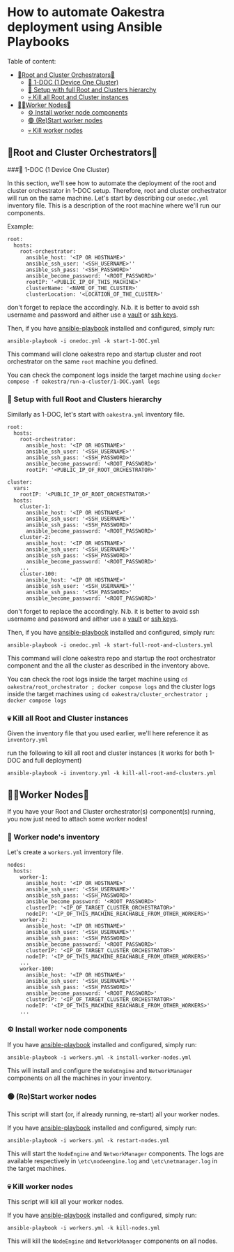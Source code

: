 # How to automate Oakestra deployment using Ansible Playbooks

Table of content:

- [🌳Root and Cluster Orchestrators🌳](#Root-and-Cluster-Orchestrators)
	- [🌱 1-DOC (1 Device One Cluster)](#-1DOC-1-Device-One-Cluster)
	- [🌳 Setup with full Root and Clusters hierarchy](#-Setup-with-full-Root-and-Clusters-hierarchy)
	- [💀 Kill all Root and Cluster instances](#-Kill-all-Root-and-Cluster-instances)
- [👷‍♀️Worker Nodes👷](#Worker-Nodes)
	- [⚙️ Install worker node components](#-Install-worker-node-components)
	- [🟢 (Re)Start worker nodes](#-ReStart-worker-nodes)
	- [💀 Kill worker nodes](#-Kill-worker-nodes)

## 🌳Root and Cluster Orchestrators🌳

###🌱 1-DOC (1 Device One Cluster)

In this section, we'll see how to automate the deployment of the root and cluster orchestrator in 1-DOC setup. Therefore, root and cluster orchestrator will run on the same machine. 
Let's start by describing our `onedoc.yml` inventory file. This is a description of the root machine where we'll run our components. 

Example:

```
root:
  hosts:
    root-orchestrator: 
      ansible_host: '<IP OR HOSTNAME>'
      ansible_ssh_user: '<SSH_USERNAME>''
      ansible_ssh_pass: '<SSH_PASSWORD>'
      ansible_become_password: '<ROOT_PASSWORD>'
      rootIP: '<PUBLIC_IP_OF_THIS_MACHINE>'
      clusterName: '<NAME_OF_THE_CLUSTER>'
      clusterLocation: '<LOCATION_OF_THE_CLUSTER>'
```
don't forget to replace the <KEYWORDS> accordingly. 
N.b. it is better to avoid ssh username and password and aither use a [vault](https://docs.ansible.com/ansible/latest/tips_tricks/ansible_tips_tricks.html#tip-for-variables-and-vaults) or [ssh keys](https://docs.ansible.com/ansible/latest/inventory_guide/intro_inventory.html#connecting-to-hosts-behavioral-inventory-parameters). 

Then, if you have [ansible-playbook](https://docs.ansible.com/ansible/latest/installation_guide/intro_installation.html) installed and configured, simply run:

```
ansible-playbook -i onedoc.yml -k start-1-DOC.yml
```

This command will clone oakestra repo and startup cluster and root orchestrator on the same `root` machine you defined. 

You can check the component logs inside the target machine using `docker compose -f oakestra/run-a-cluster/1-DOC.yaml logs`

### 🌳 Setup with full Root and Clusters hierarchy

Similarly as 1-DOC, let's start with `oakestra.yml` inventory file. 

```
root:
  hosts:
    root-orchestrator: 
      ansible_host: '<IP OR HOSTNAME>'
      ansible_ssh_user: '<SSH_USERNAME>''
      ansible_ssh_pass: '<SSH_PASSWORD>'
      ansible_become_password: '<ROOT_PASSWORD>'
      rootIP: '<PUBLIC_IP_OF_ROOT_ORCHESTRATOR>'
      
cluster:
  vars:
    rootIP: '<PUBLIC_IP_OF_ROOT_ORCHESTRATOR>'
  hosts:
    cluster-1: 
      ansible_host: '<IP OR HOSTNAME>'
      ansible_ssh_user: '<SSH_USERNAME>''
      ansible_ssh_pass: '<SSH_PASSWORD>'
      ansible_become_password: '<ROOT_PASSWORD>'
    cluster-2: 
      ansible_host: '<IP OR HOSTNAME>'
      ansible_ssh_user: '<SSH_USERNAME>''
      ansible_ssh_pass: '<SSH_PASSWORD>'
      ansible_become_password: '<ROOT_PASSWORD>'
    ...
    cluster-100: 
      ansible_host: '<IP OR HOSTNAME>'
      ansible_ssh_user: '<SSH_USERNAME>''
      ansible_ssh_pass: '<SSH_PASSWORD>'
      ansible_become_password: '<ROOT_PASSWORD>'
```
don't forget to replace the <KEYWORDS> accordingly. 
N.b. it is better to avoid ssh username and password and aither use a [vault](https://docs.ansible.com/ansible/latest/tips_tricks/ansible_tips_tricks.html#tip-for-variables-and-vaults) or [ssh keys](https://docs.ansible.com/ansible/latest/inventory_guide/intro_inventory.html#connecting-to-hosts-behavioral-inventory-parameters). 

Then, if you have [ansible-playbook](https://docs.ansible.com/ansible/latest/installation_guide/intro_installation.html) installed and configured, simply run:

```
ansible-playbook -i onedoc.yml -k start-full-root-and-clusters.yml
```

This command will clone oakestra repo and startup the root orchestrator component and the all the cluster as described in the inventory above. 

You can check the root logs inside the target machine using `cd oakestra/root_orchestrator ; docker compose logs` and the cluster logs inside the target machines using `cd oakestra/cluster_orchestrator ; docker compose logs`


### 💀 Kill all Root and Cluster instances

Given the inventory file that you used earlier, we'll here reference it as `inventory.yml`

run the following to kill all root and cluster instances (it works for both 1-DOC and full deployment)

```
ansible-playbook -i inventory.yml -k kill-all-root-and-clusters.yml
```

## 👷‍♀️Worker Nodes👷

If you have your Root and Cluster orchestrator(s) component(s) running, you now just need to attach some worker nodes! 

### 📝 Worker node's inventory 

Let's create a `workers.yml` inventory file. 

```
nodes:
  hosts:
    worker-1:
      ansible_host: '<IP OR HOSTNAME>'
      ansible_ssh_user: '<SSH_USERNAME>''
      ansible_ssh_pass: '<SSH_PASSWORD>'
      ansible_become_password: '<ROOT_PASSWORD>'
      clusterIP: '<IP_OF_TARGET_CLUSTER_ORCHESTRATOR>'
      nodeIP: '<IP_OF_THIS_MACHINE_REACHABLE_FROM_OTHER_WORKERS>'
    worker-2:
      ansible_host: '<IP OR HOSTNAME>'
      ansible_ssh_user: '<SSH_USERNAME>''
      ansible_ssh_pass: '<SSH_PASSWORD>'
      ansible_become_password: '<ROOT_PASSWORD>'
      clusterIP: '<IP_OF_TARGET_CLUSTER_ORCHESTRATOR>'
      nodeIP: '<IP_OF_THIS_MACHINE_REACHABLE_FROM_OTHER_WORKERS>'
    ...
    worker-100:
      ansible_host: '<IP OR HOSTNAME>'
      ansible_ssh_user: '<SSH_USERNAME>''
      ansible_ssh_pass: '<SSH_PASSWORD>'
      ansible_become_password: '<ROOT_PASSWORD>'
      clusterIP: '<IP_OF_TARGET_CLUSTER_ORCHESTRATOR>'
      nodeIP: '<IP_OF_THIS_MACHINE_REACHABLE_FROM_OTHER_WORKERS>'
    ...
```

### ⚙️ Install worker node components 

If you have [ansible-playbook](https://docs.ansible.com/ansible/latest/installation_guide/intro_installation.html) installed and configured, simply run:

```
ansible-playbook -i workers.yml -k install-worker-nodes.yml
```

This will install and configure the `NodeEngine` and `NetworkManager` components on all the machines in your inventory. 

### 🟢 (Re)Start worker nodes

This script will start (or, if already running, re-start) all your worker nodes. 

If you have [ansible-playbook](https://docs.ansible.com/ansible/latest/installation_guide/intro_installation.html) installed and configured, simply run:

```
ansible-playbook -i workers.yml -k restart-nodes.yml
```

This will start the  `NodeEngine` and `NetworkManager` components. The logs are available respectively in `\etc\nodeengine.log` and `\etc\netmanager.log` in the target machines. 

### 💀 Kill worker nodes

This script will kill all your worker nodes. 

If you have [ansible-playbook](https://docs.ansible.com/ansible/latest/installation_guide/intro_installation.html) installed and configured, simply run:

```
ansible-playbook -i workers.yml -k kill-nodes.yml
```

This will kill the  `NodeEngine` and `NetworkManager` components on all nodes.  





